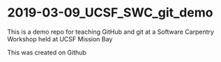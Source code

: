 # 2019-03-09_UCSF_SWC_git_demo
This is a demo repo for teaching GitHub and git at a Software Carpentry Workshop held at UCSF Mission Bay

This was created on Github
